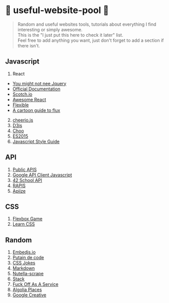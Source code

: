 # 🌊 useful-website-pool 🌊

> Random and useful websites tools, tutorials about everything I find interesting or simply awesome.  
This is the "I just put this here to check it later" list.  
Feel free to add anything you want, just don't forget to add a section if there isn't.  

## Javascript

1. React
  * [You might not nee Jquery](http://youmightnotneedjquery.com/)  
  * [Official Documentation](https://facebook.github.io/react/docs/getting-started.html)  
  * [Scotch.io](https://scotch.io/tutorials/learning-react-getting-started-and-concepts)  
  * [Awesome React](https://github.com/enaqx/awesome-react)  
  * [Flexible](http://fluxible.io/api/components.html)  
  * [A cartoon guide to flux](https://code-cartoons.com/a-cartoon-guide-to-flux-6157355ab207#.mka2j2u6r)  
2. [cheerio.js](https://github.com/cheeriojs/cheerio)  
3. [D3js](https://d3js.org/)  
4. [Choo](https://github.com/yoshuawuyts/choo)  
5. [ES2015](https://babeljs.io/blog/2015/06/07/react-on-es6-plus)  
6. [Javascript Style Guide](https://github.com/airbnb/javascript)  


## API

1. [Public APIS](https://github.com/toddmotto/public-apis)  
2. [Google API Client Javascript](https://developers.google.com/api-client-library/javascript/start/start-js)  
3. [42 School API](https://api.intra.42.fr/)  
4. [RAPIS](https://github.com/lambda2/rapis)  
5. [Apiize](https://github.com/lambda2/apiize)  



## CSS

1. [Flexbox Game](https://preview.webflow.com/preview/flexbox-game?preview=d1a26b027c4803817087a91c651e321f&m=1)  
2. [Learn CSS](http://learnlayout.com/)  

## Random

1. [Embedjs.io](https://embedjs.readme.io/)  
2. [Putain de code](http://putaindecode.io/)  
3. [CSS Jokes](http://saijogeorge.com/css-puns/)
4. [Markdown](https://github.com/adam-p/markdown-here/wiki/Markdown-Cheatsheet)  
5. [Nutella-scrape](https://github.com/karissa/nutella-scrape)  
6. [Stack](http://stackshare.io/stacks)  
7. [Fuck Off As A Service](https://github.com/tomdionysus/foaas)  
8. [Algolia Places](https://community.algolia.com/places/)  
9. [Google Creative](http://googlecreativelab.github.io/anypixel/)  

